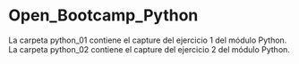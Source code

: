 # Open_Bootcamp_Python
La carpeta python_01 contiene el capture del ejercicio 1 del módulo Python.
La carpeta python_02 contiene el capture del ejercicio 2 del módulo Python.
